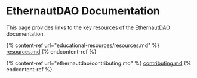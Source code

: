# EthernautDAO Documentation

This page provides links to the key resources of the EthernautDAO documentation.

{% content-ref url="educational-resources/resources.md" %}
[resources.md](educational-resources/resources.md)
{% endcontent-ref %}

{% content-ref url="ethernautdao/contributing.md" %}
[contributing.md](ethernautdao/contributing.md)
{% endcontent-ref %}
